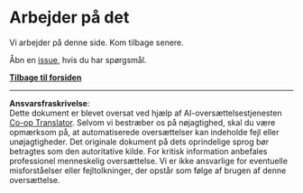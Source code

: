 <!--
CO_OP_TRANSLATOR_METADATA:
{
  "original_hash": "ea9f0804bd62f46d9808e953ec7fc459",
  "translation_date": "2025-08-26T21:26:01+00:00",
  "source_file": "_404.md",
  "language_code": "da"
}
-->
# Arbejder på det

Vi arbejder på denne side. Kom tilbage senere.

Åbn en [issue](https://github.com/microsoft/Web-Dev-For-Beginners/issues/new/choose), hvis du har spørgsmål.

**[Tilbage til forsiden](../../../../../../..)**

---

**Ansvarsfraskrivelse**:  
Dette dokument er blevet oversat ved hjælp af AI-oversættelsestjenesten [Co-op Translator](https://github.com/Azure/co-op-translator). Selvom vi bestræber os på nøjagtighed, skal du være opmærksom på, at automatiserede oversættelser kan indeholde fejl eller unøjagtigheder. Det originale dokument på dets oprindelige sprog bør betragtes som den autoritative kilde. For kritisk information anbefales professionel menneskelig oversættelse. Vi er ikke ansvarlige for eventuelle misforståelser eller fejltolkninger, der opstår som følge af brugen af denne oversættelse.